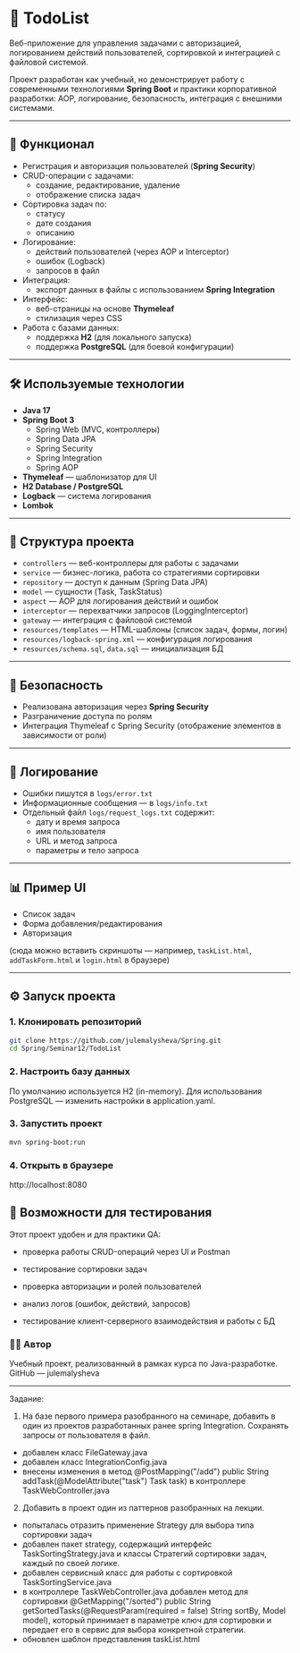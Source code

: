 # 📝 TodoList

Веб-приложение для управления задачами с авторизацией, логированием действий пользователей, сортировкой и интеграцией с файловой системой.  

Проект разработан как учебный, но демонстрирует работу с современными технологиями **Spring Boot** и практики корпоративной разработки: AOP, логирование, безопасность, интеграция с внешними системами.

---

## 🚀 Функционал
- Регистрация и авторизация пользователей (**Spring Security**)
- CRUD-операции с задачами:
  - создание, редактирование, удаление
  - отображение списка задач
- Сортировка задач по:
  - статусу
  - дате создания
  - описанию
- Логирование:
  - действий пользователей (через AOP и Interceptor)
  - ошибок (Logback)
  - запросов в файл
- Интеграция:
  - экспорт данных в файлы с использованием **Spring Integration**
- Интерфейс:
  - веб-страницы на основе **Thymeleaf**
  - стилизация через CSS
- Работа с базами данных:
  - поддержка **H2** (для локального запуска)  
  - поддержка **PostgreSQL** (для боевой конфигурации)

---

## 🛠 Используемые технологии
- **Java 17**
- **Spring Boot 3**
  - Spring Web (MVC, контроллеры)
  - Spring Data JPA
  - Spring Security
  - Spring Integration
  - Spring AOP
- **Thymeleaf** — шаблонизатор для UI
- **H2 Database / PostgreSQL**
- **Logback** — система логирования
- **Lombok**

---

## 📂 Структура проекта
- `controllers` — веб-контроллеры для работы с задачами  
- `service` — бизнес-логика, работа со стратегиями сортировки  
- `repository` — доступ к данным (Spring Data JPA)  
- `model` — сущности (Task, TaskStatus)  
- `aspect` — AOP для логирования действий и ошибок  
- `interceptor` — перехватчики запросов (LoggingInterceptor)  
- `gateway` — интеграция с файловой системой  
- `resources/templates` — HTML-шаблоны (список задач, формы, логин)  
- `resources/logback-spring.xml` — конфигурация логирования  
- `resources/schema.sql`, `data.sql` — инициализация БД  

---

## 🔑 Безопасность
- Реализована авторизация через **Spring Security**
- Разграничение доступа по ролям
- Интеграция Thymeleaf с Spring Security (отображение элементов в зависимости от роли)

---

## 🧪 Логирование
- Ошибки пишутся в `logs/error.txt`
- Информационные сообщения — в `logs/info.txt`
- Отдельный файл `logs/request_logs.txt` содержит:
  - дату и время запроса  
  - имя пользователя  
  - URL и метод запроса  
  - параметры и тело запроса  

---

## 📊 Пример UI
- Список задач  
- Форма добавления/редактирования  
- Авторизация  

(сюда можно вставить скриншоты — например, `taskList.html`, `addTaskForm.html` и `login.html` в браузере)

---

## ⚙️ Запуск проекта

### 1. Клонировать репозиторий
```bash
git clone https://github.com/julemalysheva/Spring.git
cd Spring/Seminar12/TodoList
```

### 2. Настроить базу данных

По умолчанию используется H2 (in-memory).
Для использования PostgreSQL — изменить настройки в application.yaml.

### 3. Запустить проект
```bash
mvn spring-boot:run
```

### 4. Открыть в браузере
http://localhost:8080

## 📌 Возможности для тестирования

Этот проект удобен и для практики QA:

- проверка работы CRUD-операций через UI и Postman

- тестирование сортировки задач

- проверка авторизации и ролей пользователей

- анализ логов (ошибок, действий, запросов)

- тестирование клиент-серверного взаимодействия и работы с БД

### 👩‍💻 Автор

Учебный проект, реализованный в рамках курса по Java-разработке.
GitHub — julemalysheva

***

Задание:

1. На базе первого примера разобранного на семинаре, добавить в один из проектов разработанных ранее spring Integration. Сохранять запросы от пользователя в файл.
* добавлен класс FileGateway.java
* добавлен класс IntegrationConfig.java
* внесены изменения в метод @PostMapping("/add")
    public String addTask(@ModelAttribute("task") Task task)
  в контроллере TaskWebController.java

2. Добавить в проект один из паттернов разобранных на лекции.
* попыталась отразить применение Strategy для выбора типа сортировки задач
* добавлен пакет strategy, содержащий интерфейс TaskSortingStrategy.java и классы Стратегий сортировки задач, каждый по своей логике.
* добавлен сервисный класс для работы с сортировкой TaskSortingService.java
* в контроллере TaskWebController.java добавлен метод для сортировки @GetMapping("/sorted")
    public String getSortedTasks(@RequestParam(required = false) String sortBy,
                                 Model model),
  который принимает в параметре ключ для сортировки и передает его в сервис для выбора конкретной стратегии.
* обновлен шаблон представления taskList.html  

